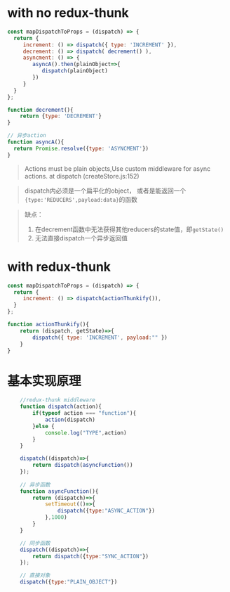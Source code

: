 # with no redux-thunk

```javascript
const mapDispatchToProps = (dispatch) => {
  return {
     increment: () => dispatch({ type: 'INCREMENT' }),
     decrement: () => dispatch( decrement() ),
     asyncment: () => {
        asyncA().then(plainObject=>{
           dispatch(plainObject)
        })
     }
  }
};

function decrement(){
    return {type: 'DECREMENT'}
}

// 异步action
function asyncA(){
  return Promise.resolve({type: 'ASYNCMENT'})
}
```

> Actions must be plain objects,Use custom middleware for async actions.
> at dispatch (createStore.js:152)

> dispatch内必须是一个扁平化的object，
> 或者是能返回一个`{type:'REDUCERS',payload:data}`的函数

> 缺点：
> 1. 在decrement函数中无法获得其他reducers的state值，即`getState()`
> 2. 无法直接dispatch一个异步返回值

# with redux-thunk
```javascript
const mapDispatchToProps = (dispatch) => {
  return {
     increment: () => dispatch(actionThunkify()),
  }
};

function actionThunkify(){
    return (dispatch, getState)=>{
        dispatch({ type: 'INCREMENT', payload:"" })
    }
}
```

# 基本实现原理
```javascript
    //redux-thunk middleware
    function dispatch(action){
        if(typeof action === "function"){
            action(dispatch)
        }else {
            console.log("TYPE",action)
        }
    }

    dispatch((dispatch)=>{
        return dispatch(asyncFunction())
    });
    
    // 异步函数
    function asyncFunction(){
        return (dispatch)=>{
            setTimeout(()=>{
                dispatch({type:"ASYNC_ACTION"})
            },1000)
        }
    }

    // 同步函数
    dispatch((dispatch)=>{
        return dispatch({type:"SYNC_ACTION"})
    });

    // 直接对象
    dispatch({type:"PLAIN_OBJECT"})
```
